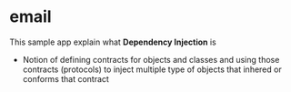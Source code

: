 # email

This sample app explain what **Dependency Injection** is

 - Notion of defining contracts for objects and classes and using those contracts (protocols) to inject multiple type of objects that inhered or conforms that contract 
